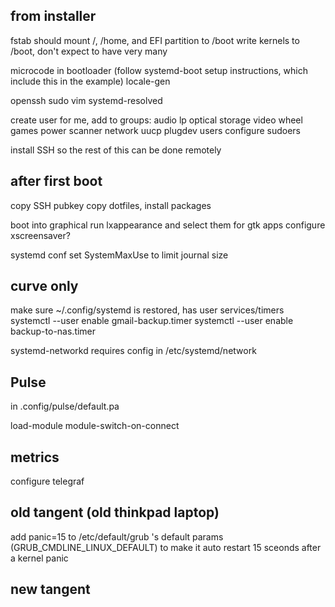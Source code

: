 ## from installer

fstab should mount /, /home, and EFI partition to /boot
    write kernels to /boot, don't expect to have very many

microcode in bootloader (follow systemd-boot setup instructions, which include this in the example)
locale-gen

openssh
sudo
vim
systemd-resolved

create user for me, add to groups:
    audio lp optical storage video wheel games power scanner network uucp plugdev users
configure sudoers

install SSH so the rest of this can be done remotely

## after first boot

copy SSH pubkey
copy dotfiles, install packages

boot into graphical
run lxappearance and select them for gtk apps
configure xscreensaver?

systemd conf set SystemMaxUse to limit journal size

## curve only

make sure ~/.config/systemd is restored, has user services/timers
systemctl --user enable gmail-backup.timer
systemctl --user enable backup-to-nas.timer

systemd-networkd
    requires config in /etc/systemd/network

## Pulse

in .config/pulse/default.pa

load-module module-switch-on-connect

## metrics

configure telegraf

## old tangent (old thinkpad laptop)

add panic=15 to /etc/default/grub 's default params (GRUB_CMDLINE_LINUX_DEFAULT)
to make it auto restart 15 sceonds after a kernel panic

## new tangent
